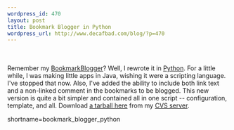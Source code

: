 ```yaml
--- 
wordpress_id: 470
layout: post
title: Bookmark Blogger in Python
wordpress_url: http://www.decafbad.com/blog/?p=470
---
```

<br /><br />
Remember my <a href="http://www.decafbad.com/twiki/bin/view/Main/BookmarkBlogger">BookmarkBlogger</a>?  Well, I rewrote it in <a href="http://www.decafbad.com/twiki/bin/view/Main/Python">Python</a>.  For
a little while, I was making little apps in Java, wishing it were a
scripting language.  I've stopped that now.  Also, I've added the
ability to include both link text and a non-linked comment in the
bookmarks to be blogged.  This new version is quite a bit simpler
and contained all in one script -- configuration, template, and all.
Download <a href="http://www.decafbad.com/cvs/bmblogger2/" target="_top">a tarball here</a>
from my <a href="http://www.decafbad.com/cvs/" target="_top">CVS server</a>.
<!--more-->
shortname=bookmark_blogger_python
